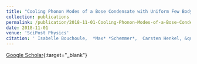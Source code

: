 ```yaml
---
title: "Cooling Phonon Modes of a Bose Condensate with Uniform Few Body Losses"
collection: publications
permalink: /publication/2018-11-01-Cooling-Phonon-Modes-of-a-Bose-Condensate-with-Uniform-Few-Body-Losses
date: 2018-11-01
venue: 'SciPost Physics'
citation: ' Isabelle Bouchoule,  *Max* *Schemmer*,  Carsten Henkel, &quot;Cooling Phonon Modes of a Bose Condensate with Uniform Few Body Losses.&quot; SciPost Physics, 2018.'
---
```

[Google Scholar](https://scholar.google.com/scholar?q=Cooling+Phonon+Modes+of+a+Bose+Condensate+with+Uniform+Few+Body+Losses){:target="_blank"}